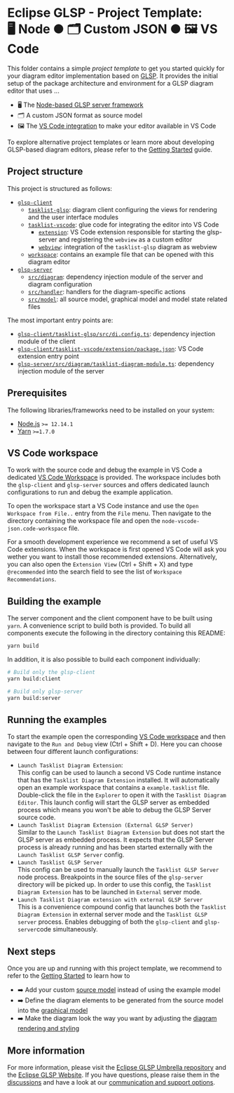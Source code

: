 # Eclipse GLSP - Project Template:<br> 🖥️ Node ● 🗂️ Custom JSON ● 🖼️ VS Code

This folder contains a simple *project template* to get you started quickly for your diagram editor implementation based on [GLSP](https://github.com/eclipse-glsp/glsp).
It provides the initial setup of the package architecture and environment for a GLSP diagram editor that uses ...

*   🖥️ The [Node-based GLSP server framework](https://github.com/eclipse-glsp/glsp-server-node)
*   🗂️ A custom JSON format as source model
*   🖼️ The [VS Code integration](https://github.com/eclipse-glsp/glsp-vscode-integration) to make your editor available in VS Code

To explore alternative project templates or learn more about developing GLSP-based diagram editors, please refer to the [Getting Started](https://www.eclipse.org/glsp/documentation/gettingstarted) guide.

## Project structure

This project is structured as follows:

*   [`glsp-client`](glsp-client)
    *   [`tasklist-glsp`](glsp-client/tasklist-glsp): diagram client configuring the views for rendering and the user interface modules
    *   [`tasklist-vscode`](glsp-client/tasklist-vscode): glue code for integrating the editor into VS Code
        *   [`extension`](glsp-client/tasklist-vscode/extension): VS Code extension responsible for starting the glsp-server and registering the `webview` as a custom editor
        *   [`webview`](glsp-client/tasklist-vscode/webview): integration of the `tasklist-glsp` diagram as webview
    *   [`workspace`](glsp-client/workspace): contains an example file that can be opened with this diagram editor
*   [`glsp-server`](glsp-server)
    *   [`src/diagram`](glsp-server/src/diagram): dependency injection module of the server and diagram configuration
    *   [`src/handler`](glsp-server/src/handler): handlers for the diagram-specific actions
    *   [`src/model`](glsp-server/src/model): all source model, graphical model and model state related files

The most important entry points are:

*   [`glsp-client/tasklist-glsp/src/di.config.ts`](glsp-client/tasklist-glsp/src/di.config.ts): dependency injection module of the client
*   [`glsp-client/tasklist-vscode/extension/package.json`](glsp-client/tasklist-vscode/extension/package.json): VS Code extension entry point
*   [`glsp-server/src/diagram/tasklist-diagram-module.ts`](glsp-server/src/diagram/tasklist-diagram-module.ts): dependency injection module of the server

## Prerequisites

The following libraries/frameworks need to be installed on your system:

*   [Node.js](https://nodejs.org/en/) `>= 12.14.1`
*   [Yarn](https://classic.yarnpkg.com/en/docs/install#debian-stable) `>=1.7.0`

## VS Code workspace

To work with the source code and debug the example in VS Code a dedicated [VS Code Workspace](node-vscode-json.code-workspace) is provided.
The workspace includes both the `glsp-client` and `glsp-server` sources and offers dedicated launch configurations to run and debug the example application.

To open the workspace start a VS Code instance and use the `Open Workspace from File..` entry from the `File` menu.
Then navigate to the directory containing the workspace file and open the `node-vscode-json.code-workspace` file.

For a smooth development experience we recommend a set of useful VS Code extensions. When the workspace is first opened VS Code will ask you wether you want to install those recommended extensions.
Alternatively, you can also open the `Extension View` (Ctrl + Shift + X) and type `@recommended` into the search field to see the list of `Workspace Recommendations`.

## Building the example

The server component and the client component have to be built using `yarn`. A convenience script to build both is provided.
To build all components execute the following in the directory containing this README:

```bash
yarn build
```

In addition, it is also possible to build each component individually:

```bash
# Build only the glsp-client
yarn build:client

# Build only glsp-server
yarn build:server
```

## Running the examples

To start the example open the corresponding [VS Code workspace](node-vscode-json.code-workspace) and then navigate to the `Run and Debug` view (Ctrl + Shift + D).
Here you can choose between four different launch configurations:

*   `Launch Tasklist Diagram Extension`: <br>
    This config can be used to launch a second VS Code runtime instance that has the `Tasklist Diagram Extension` installed.
    It will automatically open an example workspace that contains a `example.tasklist` file. Double-click the file in the `Explorer` to open it with the `Tasklist Diagram Editor`.
    This launch config will start the GLSP server as embedded process which means you won't be able to debug the GLSP Server source code.
*   `Launch Tasklist Diagram Extension (External GLSP Server)`<br>
    Similar to the `Launch Tasklist Diagram Extension` but does not start the GLSP server as embedded process.
    It expects that the GLSP Server process is already running and has been started externally with the `Launch Tasklist GLSP Server` config.
*   `Launch Tasklist GLSP Server`<br>
    This config can be used to manually launch the `Tasklist GLSP Server` node process.
    Breakpoints in the source files of the `glsp-server` directory will be picked up.
    In order to use this config, the `Tasklist Diagram Extension` has to be launched in `External` server mode.
*   `Launch Tasklist Diagram extension with external GLSP Server`<br>
    This is a convenience compound config that launches both the `Tasklist Diagram Extension` in external server mode and the
    `Tasklist GLSP server` process.
    Enables debugging of both the `glsp-client` and `glsp-server`code simultaneously.

## Next steps

Once you are up and running with this project template, we recommend to refer to the [Getting Started](https://www.eclipse.org/glsp/documentation) to learn how to

*   ➡️ Add your custom [source model](https://www.eclipse.org/glsp/documentation/sourcemodel) instead of using the example model
*   ➡️ Define the diagram elements to be generated from the source model into the [graphical model](https://www.eclipse.org/glsp/documentation/gmodel)
*   ➡️ Make the diagram look the way you want by adjusting the [diagram rendering and styling](https://www.eclipse.org/glsp/documentation/rendering)

## More information

For more information, please visit the [Eclipse GLSP Umbrella repository](https://github.com/eclipse-glsp/glsp) and the [Eclipse GLSP Website](https://www.eclipse.org/glsp/).
If you have questions, please raise them in the [discussions](https://github.com/eclipse-glsp/glsp/discussions) and have a look at our [communication and support options](https://www.eclipse.org/glsp/contact/).
